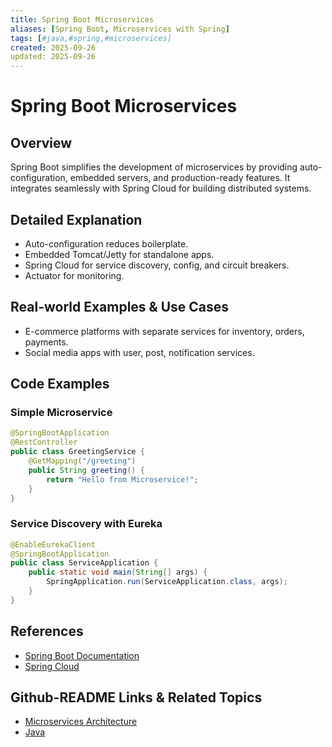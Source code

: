 ```yaml
---
title: Spring Boot Microservices
aliases: [Spring Boot, Microservices with Spring]
tags: [#java,#spring,#microservices]
created: 2025-09-26
updated: 2025-09-26
---
```


# Spring Boot Microservices

## Overview

Spring Boot simplifies the development of microservices by providing auto-configuration, embedded servers, and production-ready features. It integrates seamlessly with Spring Cloud for building distributed systems.

## Detailed Explanation

- Auto-configuration reduces boilerplate.
- Embedded Tomcat/Jetty for standalone apps.
- Spring Cloud for service discovery, config, and circuit breakers.
- Actuator for monitoring.

## Real-world Examples & Use Cases

- E-commerce platforms with separate services for inventory, orders, payments.
- Social media apps with user, post, notification services.

## Code Examples

### Simple Microservice

```java
@SpringBootApplication
@RestController
public class GreetingService {
    @GetMapping("/greeting")
    public String greeting() {
        return "Hello from Microservice!";
    }
}
```

### Service Discovery with Eureka

```java
@EnableEurekaClient
@SpringBootApplication
public class ServiceApplication {
    public static void main(String[] args) {
        SpringApplication.run(ServiceApplication.class, args);
    }
}
```

## References

- [Spring Boot Documentation](https://spring.io/projects/spring-boot)
- [Spring Cloud](https://spring.io/projects/spring-cloud)

## Github-README Links & Related Topics

- [Microservices Architecture](./microservices-architecture/README.md)
- [Java](./java/README.md)

